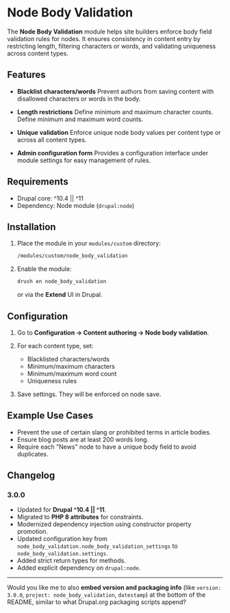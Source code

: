 # Node Body Validation

The **Node Body Validation** module helps site builders enforce body field validation rules for nodes. It ensures consistency in content entry by restricting length, filtering characters or words, and validating uniqueness across content types.

## Features

* **Blacklist characters/words**
  Prevent authors from saving content with disallowed characters or words in the body.

* **Length restrictions**
  Define minimum and maximum character counts.
  Define minimum and maximum word counts.

* **Unique validation**
  Enforce unique node body values per content type or across all content types.

* **Admin configuration form**
  Provides a configuration interface under module settings for easy management of rules.

## Requirements

* Drupal core: ^10.4 || ^11
* Dependency: Node module (`drupal:node`)

## Installation

1. Place the module in your `modules/custom` directory:

   ```bash
   /modules/custom/node_body_validation
   ```
2. Enable the module:

   ```bash
   drush en node_body_validation
   ```

   or via the **Extend** UI in Drupal.

## Configuration

1. Go to **Configuration → Content authoring → Node body validation**.
2. For each content type, set:

   * Blacklisted characters/words
   * Minimum/maximum characters
   * Minimum/maximum word count
   * Uniqueness rules
3. Save settings. They will be enforced on node save.

## Example Use Cases

* Prevent the use of certain slang or prohibited terms in article bodies.
* Ensure blog posts are at least 200 words long.
* Require each "News" node to have a unique body field to avoid duplicates.

## Changelog

### 3.0.0

* Updated for **Drupal ^10.4 || ^11**.
* Migrated to **PHP 8 attributes** for constraints.
* Modernized dependency injection using constructor property promotion.
* Updated configuration key from `node_body_validation.node_body_validation_settings` to `node_body_validation.settings`.
* Added strict return types for methods.
* Added explicit dependency on `drupal:node`.

---

Would you like me to also **embed version and packaging info** (like `version: 3.0.0`, `project: node_body_validation`, `datestamp`) at the bottom of the README, similar to what Drupal.org packaging scripts append?
